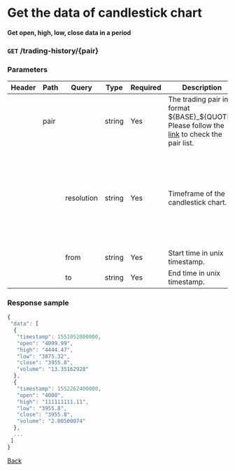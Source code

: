 # Get the data of candlestick chart

#### Get open, high, low, close data in a period

### `GET` /trading-history/{pair}

### Parameters

| Header | Path | Query | Type   | Required | Description                                                                                                                 | Default | Range | Example  |
| ------ | ---- | ----- | ------ | -------- | --------------------------------------------------------------------------------------------------------------------------- | ------- | ----- | -------- |
|        | pair |       | string | Yes       | The trading pair in format ${BASE}_${QUOTE}, Please follow the [link](https://www.bitopro.com/fees) to check the pair list. |         |       | bito_eth |
|        |      | resolution | string | Yes       | Timeframe of the candlestick chart.|      |   1m, 5m, 15m, 30m, 1h, 3h, 6h, 12h, 1d, 1w, 1M   | 1h|
|        |      | from | string | Yes | Start time in unix timestamp. | |  | 1550822974 |
|        |      | to | string | Yes | End time in unix timestamp. |  | | 1566375034 |


### Response sample

```js
{
 "data": [
  {
   "timestamp": 1551052800000,
   "open": "4099.99",
   "high": "4444.47",
   "low": "3875.32",
   "close": "3955.8",
   "volume": "13.35162928"
  },
  {
   "timestamp": 1552262400000,
   "open": "4000",
   "high": "111111111.11",
   "low": "3955.8",
   "close": "3955.8",
   "volume": "2.00500074"
  },
  ...
 ]
}
```

[Back](../rest.md)